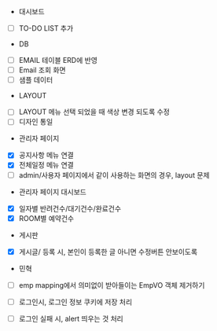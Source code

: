 - 대시보드
- [ ] TO-DO LIST 추가


- DB
- [ ] EMAIL 테이블 ERD에 반영
- [ ] Email 조회 화면
- [ ] 샘플 데이터

- LAYOUT
- [ ] LAYOUT 메뉴 선택 되었을 때 색상 변경 되도록 수정
- [ ] 디자인 통일

- 관리자 페이지
- [x] 공지사항 메뉴 연결
- [x] 전체일정 메뉴 연결
- [ ] admin/사용자 페이지에서 같이 사용하는 화면의 경우, layout 문제

- 관리자 페이지 대시보드
- [x] 일자별 반려건수/대기건수/완료건수
- [x] ROOM별 예약건수

- 게시판
- [x] 게시글/ 등록 시, 본인이 등록한 글 아니면 수정버튼 안보이도록 

- 민혁

- [ ] emp mapping에서 의미없이 받아들이는 EmpVO 객체 제거하기
- [ ] 로그인시, 로그인 정보 쿠키에 저장 처리
- [ ] 로그인 실패 시, alert 띄우는 것 처리

